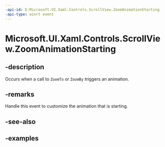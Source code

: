 ```yaml
---
-api-id: E:Microsoft.UI.Xaml.Controls.ScrollView.ZoomAnimationStarting
-api-type: winrt event
---
```


# Microsoft.UI.Xaml.Controls.ScrollView.ZoomAnimationStarting

<!--
public event Windows.Foundation.TypedEventHandler<Microsoft.UI.Xaml.Controls.ScrollView,Microsoft.UI.Xaml.Controls.ScrollingZoomAnimationStartingEventArgs> ZoomAnimationStarting;
-->

## -description

Occurs when a call to `ZoomTo` or `ZoomBy` triggers an animation.

## -remarks

Handle this event to customize the animation that is starting.

## -see-also

## -examples
